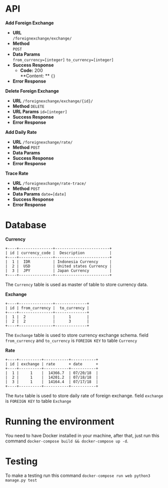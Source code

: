 # API

**Add Foreign Exchange**
* **URL** <br/>
    `/foreignexchange/exchange/`
* **Method** <br/>
    `POST`
* **Data Params** <br/>
    `from_currency=[integer]`
    `to_currency=[integer]`
* **Success Response**
    * **Code:** 200 <br/>
        **Content: ** `{}`
* **Error Response**

**Delete Foreign Exchange**
* **URL**
    `/foreignexchange/exchange/{id}/`
* **Method**
    `DELETE`
* **URL Params**
    `id=[integer]`
* **Success Response**
* **Error Response**

**Add Daily Rate**
* **URL**
    `/foreignexchange/rate/`
* **Method**
    `POST`
* **Data Params**
* **Success Response**
* **Error Response**

**Trace Rate**
* **URL**
    `/foreignexchange/rate-trace/`
* **Method**
    `POST`
* **Data Params**
    `date=[date]`
* **Success Response**
* **Error Response**

# Database

**Currency**

```
+----+---------------+------------------------+
| id | currency_code |  Description           |
+----+---------------+------------------------+
|  1 |  IDR          | Indonesia Currency     |
|  2 |  USD          | United states Currency |
|  3 |  JPY          | Japan Currency         |
+----+---------------+------------------------+
```
The `Currency` table is used as master of table to store currency data.

**Exchange**
```
+----+---------------+--------------+
| id | from_currency |  to_currency |
+----+---------------+--------------+
|  1 |  2            |      1       |
|  2 |  2            |      3       |
+----+---------------+--------------+
```
The `Exchange` table is used to store currency exchange schema.
field `from_currency` and `to_currency` is `FOREIGN KEY` to table `Currency`

**Rate**
```
+----+----------+-----------+-----------+
| id | exchange | rate      + date      +
+----+----------+-----------+-----------+
|  1 |     1    |  14366.7  | 07/20/18  |
|  2 |     1    |  14201.2  | 07/18/18  |
|  3 |     1    |  14164.4  | 07/17/18  |
+----+----------+-----------+-----------+
```
The `Rate` table is used to store daily rate of foreign exchange.
field `exchange` is `FOREIGN KEY` to table `Exchange`


# Running the environment

You need to have Docker installed in your machine, after that, just run this command `docker-compose build && docker-compose up -d`.


# Testing

To make a testing run this command `docker-compose run web python3 manage.py test`
